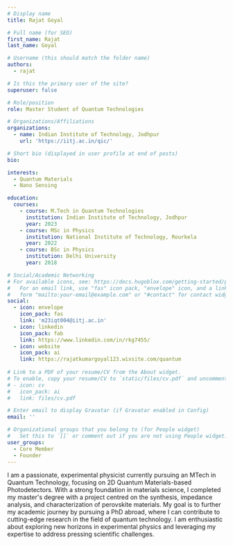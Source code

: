 ```yaml
---
# Display name
title: Rajat Goyal

# Full name (for SEO)
first_name: Rajat
last_name: Goyal

# Username (this should match the folder name)
authors:
  - rajat

# Is this the primary user of the site?
superuser: false

# Role/position
role: Master Student of Quantum Technologies

# Organizations/Affiliations
organizations:
  - name: Indian Institute of Technology, Jodhpur
    url: 'https://iitj.ac.in/qic/'

# Short bio (displayed in user profile at end of posts)
bio: 

interests:
  - Quantum Materials
  - Nano Sensing

education:
  courses:
    - course: M.Tech in Quantum Technologies
      institution: Indian Institute of Technology, Jodhpur
      year: 2023
    - course: MSc in Physics
      institution: National Institute of Technology, Rourkela
      year: 2022
    - course: BSc in Physics
      institution: Delhi University
      year: 2018

# Social/Academic Networking
# For available icons, see: https://docs.hugoblox.com/getting-started/page-builder/#icons
#   For an email link, use "fas" icon pack, "envelope" icon, and a link in the
#   form "mailto:your-email@example.com" or "#contact" for contact widget.
social:
  - icon: envelope
    icon_pack: fas
    link: 'm23iqt004@iitj.ac.in'
  - icon: linkedin
    icon_pack: fab
    link: https://www.linkedin.com/in/rkg7455/
  - icon: website
    icon_pack: ai
    link: https://rajatkumargoyal123.wixsite.com/quantum
  
# Link to a PDF of your resume/CV from the About widget.
# To enable, copy your resume/CV to `static/files/cv.pdf` and uncomment the lines below.
# - icon: cv
#   icon_pack: ai
#   link: files/cv.pdf

# Enter email to display Gravatar (if Gravatar enabled in Config)
email: ''

# Organizational groups that you belong to (for People widget)
#   Set this to `[]` or comment out if you are not using People widget.
user_groups:
  - Core Member
  - Founder
---
```


I am a passionate, experimental physicist currently pursuing an MTech in Quantum Technology, focusing on 2D Quantum Materials-based Photodetectors. With a strong foundation in materials science, I completed my master's degree with a project centred on the synthesis, impedance analysis, and characterization of perovskite materials. My goal is to further my academic journey by pursuing a PhD abroad, where I can contribute to cutting-edge research in the field of quantum technology. I am enthusiastic about exploring new horizons in experimental physics and leveraging my expertise to address pressing scientific challenges.
